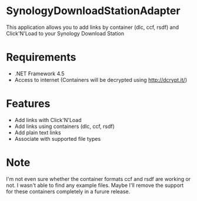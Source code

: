 SynologyDownloadStationAdapter
==============================
This application allows you to add links by container (dlc, ccf, rsdf) and Click'N'Load to your Synology Download Station

Requirements
==============================
* .NET Framework 4.5
* Access to internet (Containers will be decrypted using http://dcrypt.it/)

Features
==============================
* Add links with Click'N'Load
* Add links using containers (dlc, ccf, rsdf)
* Add plain text links
* Associate with supported file types


Note
==============================
I'm not even sure whether the container formats ccf and rsdf are working or not. I wasn't able to find any example files. Maybe I'll remove the support for these containers completely in a furure release.
